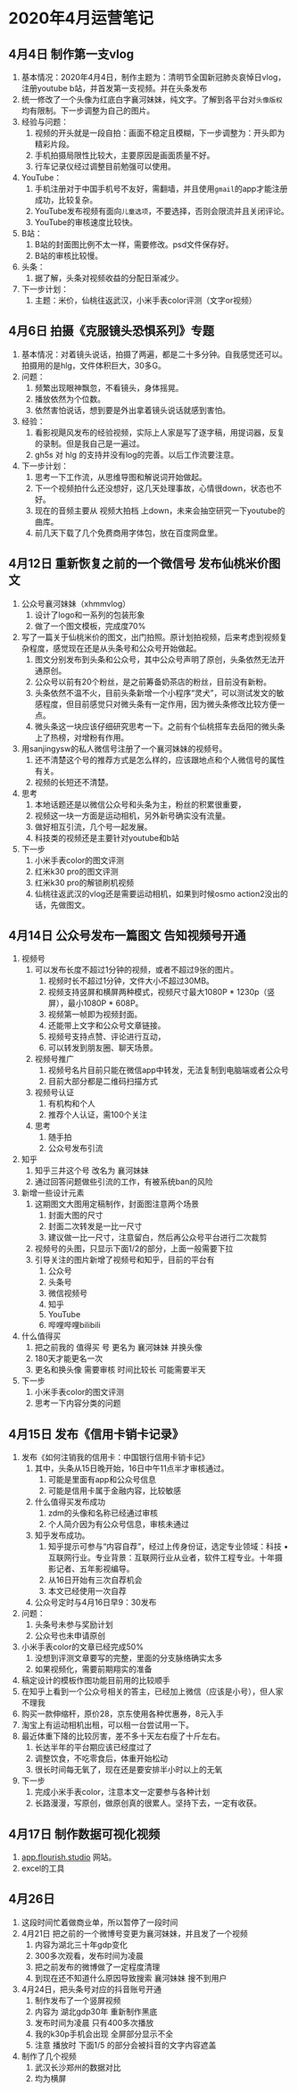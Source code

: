 # 2020年4月运营笔记

## 4月4日 制作第一支vlog

1. 基本情况：2020年4月4日，制作主题为：清明节全国新冠肺炎哀悼日vlog，注册youtube b站，并首发第一支视频。并在头条发布
2. 统一修改了一个头像为红底白字襄河妹妹，纯文字。了解到各平台对`头像版权`均有限制。下一步调整为自己的图片。
3. 经验与问题：
   1. 视频的开头就是一段自拍：画面不稳定且模糊，下一步调整为：开头即为精彩片段。
   2. 手机拍摄局限性比较大，主要原因是画面质量不好。
   3. 行车记录仪经过调整目前勉强可以使用。
4. YouTube：
   1. 手机注册对于中国手机号不友好，需翻墙，并且使用`gmail`的app才能注册成功，比较复杂。
   2. YouTube发布视频有面向`儿童选项`，不要选择，否则会限流并且关闭评论。
   3. YouTube的审核速度比较快。
5. B站：
   1. B站的封面图比例不太一样，需要修改。psd文件保存好。
   2. B站的审核比较慢。
6. 头条：
   1. 据了解，头条对视频收益的分配日渐减少。
7. 下一步计划：
   1. 主题：米价，仙桃往返武汉，小米手表color评测（文字or视频）

## 4月6日 拍摄《克服镜头恐惧系列》专题

1. 基本情况：对着镜头说话，拍摄了两遍，都是二十多分钟。自我感觉还可以。拍摄用的是hlg，文件体积巨大，30多G。
2. 问题：
   1. 频繁出现眼神飘忽，不看镜头，身体摇晃。
   2. 播放依然为个位数。
   3. 依然害怕说话，想到要是外出拿着镜头说话就感到害怕。
3. 经验：
   1. 看影视飓风发布的经验视频，实际上人家是写了逐字稿，用提词器，反复的录制。但是我自己是一遍过。
   2. gh5s 对 hlg 的支持并没有log的完善。以后工作流要注意。
4. 下一步计划：
   1. 思考一下工作流，从思维导图和解说词开始做起。
   2. 下一个视频拍什么还没想好，这几天处理事故，心情很down，状态也不好。
   3. 现在的音频主要从 视频大拍档 上down，未来会抽空研究一下youtube的曲库。
   4. 前几天下载了几个免费商用字体包，放在百度网盘里。

## 4月12日 重新恢复之前的一个微信号 发布仙桃米价图文

1. 公众号襄河妹妹（xhmmvlog）
   1. 设计了logo和一系列的包装形象
   2. 做了一个图文模板，完成度70%
2. 写了一篇关于仙桃米价的图文，出门拍照。原计划拍视频，后来考虑到视频复杂程度，感觉现在还是从头条号和公众号开始做起。
   1. 图文分别发布到头条和公众号，其中公众号声明了原创，头条依然无法开通原创。
   2. 公众号以前有20个粉丝，是之前筹备奶茶店的粉丝，目前没有新粉。
   3. 头条依然不温不火，目前头条新增一个小程序“灵犬”，可以测试发文的敏感程度，但目前感觉只对微头条有一定作用，因为微头条修改比较方便一点。
   4. 微头条这一块应该仔细研究思考一下。之前有个仙桃搭车去岳阳的微头条上了热榜，对增粉有作用。
3. 用sanjingysw的私人微信号注册了一个襄河妹妹的视频号。
   1. 还不清楚这个号的推荐方式是怎么样的，应该跟地点和个人微信号的属性有关。
   2. 视频的长短还不清楚。
4. 思考
   1. 本地话题还是以微信公众号和头条为主，粉丝的积累很重要，
   2. 视频这一块一方面是运动相机，另外新号确实没有流量。
   3. 做好相互引流，几个号一起发展。
   4. 科技类的视频还是主要针对youtube和b站
5. 下一步
   1. 小米手表color的图文评测
   2. 红米k30 pro的图文评测
   3. 红米k30 pro的解锁刷机视频
   4. 仙桃往返武汉的vlog还是需要运动相机，如果到时候osmo action2没出的话，先做图文。

## 4月14日 公众号发布一篇图文 告知视频号开通

1. 视频号
   1. 可以发布长度不超过1分钟的视频，或者不超过9张的图片。
      1. 视频时长不超过1分钟，文件大小不超过30MB。
      2. 视频支持竖屏和横屏两种模式，视频尺寸最大1080P * 1230p（竖屏），最小1080P * 608P。
      3. 视频第一帧即为视频封面。
      4. 还能带上文字和公众号文章链接。
      5. 视频号支持点赞、评论进行互动，
      6. 可以转发到朋友圈、聊天场景。
   2. 视频号推广
      1. 视频号名片目前只能在微信app中转发，无法复制到电脑端或者公众号
      2. 目前大部分都是二维码扫描方式
   3. 视频号认证
      1. 有机构和个人
      2. 推荐个人认证，需100个关注
   4. 思考
      1. 随手拍
      2. 公众号发布引流
2. 知乎
   1. 知乎三井这个号 改名为 襄河妹妹
   2. 通过回答问题做些引流的工作，有被系统ban的风险
3. 新增一些设计元素
   1. 这期图文大图用定稿制作，封面图注意两个场景
      1. 封面大图的尺寸
      2. 封面二次转发是一比一尺寸
      3. 建议做一比一尺寸，注意留白，然后再公众号平台进行二次裁剪
   2. 视频号的头图，只显示下面1/2的部分，上面一般需要下拉
   3. 引导关注的图片新增了视频号和知乎，目前的平台有
      1. 公众号
      2. 头条号
      3. 微信视频号
      4. 知乎
      5. YouTube
      6. 哔哩哔哩bilibili
4. 什么值得买
   1. 把之前我的 值得买 号 更名为 襄河妹妹 并换头像
   2. 180天才能更名一次
   3. 更名和换头像 需要审核 时间比较长 可能需要半天
5. 下一步
   1. 小米手表color的图文评测
   2. 思考一下内容分类的问题

## 4月15日 发布《信用卡销卡记录》

1. 发布《如何注销我的信用卡：中国银行信用卡销卡记》
   1. 其中，头条从15日晚开始，16日中午11点半才审核通过。
      1. 可能是里面有app和公众号信息
      2. 可能是信用卡属于金融内容，比较敏感
   2. 什么值得买发布成功
      1. zdm的头像和名称已经通过审核
      2. 个人简介因为有公众号信息，审核未通过
   3. 知乎发布成功。
      1. 知乎提示可参与“内容自荐”，经过上传身份证，选定专业领域：科技 • 互联网行业。专业背景：互联网行业从业者，软件工程专业。十年摄影记者、五年影视编导。
      2. 从16日开始有三次自荐机会
      3. 本文已经使用一次自荐
   4. 公众号定时与4月16日早9：30发布
2. 问题：
   1. 头条号未参与奖励计划
   2. 公众号也未申请原创
3. 小米手表color的文章已经完成50%
   1. 没想到评测文章要写的完整，里面的分支脉络确实太多
   2. 如果视频化，需要前期翔实的准备
4. 稿定设计的模板作图功能目前用的比较顺手
5. 在知乎上看到一个公众号相关的答主，已经加上微信（应该是小号），但人家不理我
6. 购买一款伸缩杆，原价28，京东使用各种优惠券，8元入手
7. 淘宝上有运动相机出租，可以租一台尝试用一下。
8. 最近体重下降的比较厉害，差不多十天左右瘦了十斤左右。
   1. 长达半年的平台期应该已经度过了
   2. 调整饮食，不吃零食后，体重开始松动
   3. 很长时间每无氧了，现在还是要安排半小时以上的无氧
9. 下一步
   1. 完成小米手表color，注意本文一定要参与各种计划
   2. 长路漫漫，写原创，做原创真的很累人。坚持下去，一定有收获。

## 4月17日 制作数据可视化视频

1. [app.flourish.studio](https://app.flourish.studio/projects) 网站。
2. excel的工具

## 4月26日

1. 这段时间忙着做商业单，所以暂停了一段时间
2. 4月21日 把之前的一个微博号变更为襄河妹妹，并且发了一个视频
   1. 内容为湖北三十年gdp变化
   2. 300多次观看，发布时间为凌晨
   3. 把之前发布的微博做了一定程度清理
   4. 到现在还不知道什么原因导致搜索 襄河妹妹 搜不到用户
3. 4月24日，把头条号对应的抖音账号开通
   1. 制作发布了一个竖屏视频
   2. 内容为 湖北gdp30年 重新制作黑底
   3. 发布时间为凌晨 只有400多次播放
   4. 我的k30p手机会出现 全屏部分显示不全
   5. 注意 播放时 下面1/5 的部分会被抖音的文字内容遮盖
4. 制作了几个视频
   1. 武汉长沙郑州的数据对比
   2. 均为横屏